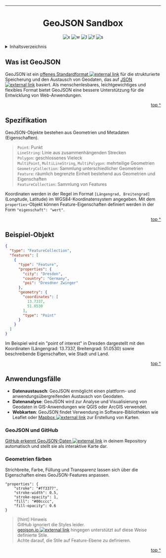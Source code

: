 <!-- jump mark TOP -->
<a id="top"></a>

---
<div align="center">

# GeoJSON Sandbox
<!-- Status badges -->
![x] ![w] ![l] ![f] ![s]

</div>

<!-- ToC -->
<details>
  <summary>Inhaltsverzeichnis</summary>
  <ul style="list-style-type: none;">
    <li><a href="#was-ist-geojson">Was ist GeoJSON</a></li>
    <li><a href="#spezifikation">Spezifikation</a></li>
    <li><a href="#beispiel-objekt">Beispiel-Objekt</a></li>
    <li><a href="#anwendungsfälle">Anwendungsfälle</a></li>
  </ul>
</details>

## Was ist GeoJSON

GeoJSON ist ein [offenes Standardformat ![external link][e]][rfc] für die strukturierte Speicherung und den Austausch von Geodaten, das auf [JSON ![external link][e]][json] basiert. Als menschenlesbares, leichtgewichtiges und flexibles Format bietet GeoJSON eine bessere Unterstützung für die Entwicklung von Web-Anwendungen.  

<p align="right"><a href="#top">top ^</a></p>

## Spezifikation

GeoJSON-Objekte bestehen aus Geometrien und Metadaten (Eigenschaften).

> `Point`: Punkt  
> `LineString`: Linie aus zusammenhängenden Strecken  
> `Polygon`: geschlossenes Vieleck  
> `MultiPoint`, `MultiLineString`, `MultiPolygon`: mehrteilige Geometrien  
> `GeometryCollection`: Sammlung unterschiedlicher Geometrien  
> `Feature`: räumlich begrenzte Einheit bestehend aus Geometrien und Eigenschaften  
> `FeatureCollection`: Sammlung von Features  

Koordinaten werden in der Regel im Format `[Längengrad, Breitengrad]` (Longitude, Latitude) im WGS84-Koordinatensystem angegeben. Mit dem `properties`-Objekt können Feature-Eigenschaften definiert werden in der Form `"eigenschaft": "wert"`.  

<p align="right"><a href="#top">top ^</a></p>

## Beispiel-Objekt

```json
{
  "type": "FeatureCollection",
  "features": [
    {
      "type": "Feature",
      "properties": {
        "city": "Dresden",
        "country": "Germany",
        "poi": "Dresdner Zwinger"
      },
      "geometry": {
        "coordinates": [
          13.7337,
          51.0530
        ],
        "type": "Point"
      }
    }
  ]
}
```

Im Beispiel wird ein "point of interest" in Dresden dargestellt mit den Koordinaten (Längengrad: 13.7337, Breitengrad: 51.0530) sowie beschreibende Eigenschaften, wie Stadt und Land.

<p align="right"><a href="#top">top ^</a></p>

## Anwendungsfälle

- **Datenaustausch**: GeoJSON ermöglicht einen plattform- und anwendungsübergreifenden Austausch von Geodaten.
- **Datenanalyse**: GeoJSON wird zur Analyse und Visualisierung von Geodaten in GIS-Anwendungen wie QGIS oder ArcGIS verwendet.
- **Webkarten**: GeoJSON findet Verwendung in Software-Bibliotheken wie Leaflet oder [Mapbox ![external link][e]][geojsonio] zur Erstellung von Karten.

### GeoJSON und GitHub

[GitHub erkennt GeoJSON-Daten ![external link][e]][githubmap] in deinem Repository automatisch und stellt sie als interaktive Karte dar.

### Geometrien färben

Strichbreite, Farbe, Füllung und Transparenz lassen sich über die Eigenschaften eines GeoJSON-Features anpassen.

```
"properties": {
    "stroke": "#ff3377",
    "stroke-width": 0.5,
    "stroke-opacity": 1,
    "fill": "#00cccc",
    "fill-opacity": 0.6
}
```

> [!hint] Hinweis  
> GitHub ignoriert die Styles leider.  
> [geojson.io ![external link][e]][geojsonio] hingegen unterstützt auf diese Weise definierte Stile.  
> Achte darauf, die Stile auf Feature-Ebene zu definieren.  

<p align="right"><a href="#top">top ^</a></p>

<!-- Badges & Icons -->
[f]: https://img.shields.io/github/forks/mephi78/geojson-sandbox?style=flat&color=lightseagreen&labelColor=%230F639C
[l]: https://img.shields.io/github/last-commit/mephi78/geojson-sandbox?labelColor=%230F639C
[w]: https://img.shields.io/badge/work-in%20progress-yellow?labelColor=%230F639C
[e]: https://codeberg.org/Mephi/my-assets/raw/icons/PNG/mephi-external-link-16x16-blue.png
[s]: https://img.shields.io/github/stars/mephi78/geojson-sandbox?style=flat&color=goldenrod&labelColor=%230F639C
[x]: https://img.shields.io/badge/status-experimental-orange?labelColor=%230F639C

<!-- external links -->
[awesome]: https://github.com/tmcw/awesome-geojson
[geojsonio]: https://geojson.io
[githubmap]: https://github.blog/news-insights/the-library/gist-meets-geojson/
[json]: https://www.json.org/json-de.html
[rfc]: https://datatracker.ietf.org/doc/html/rfc7946